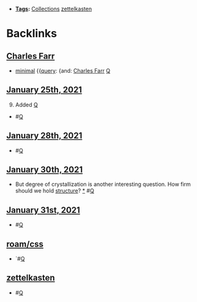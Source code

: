 - **[Tags](<Tags.md>):** [Collections](<Collections.md>) [zettelkasten](<zettelkasten.md>)

# Backlinks
## [Charles Farr](<Charles Farr.md>)
- [minimal](<minimal.md>) {{[query](<query.md>): {and: [Charles Farr](<Charles Farr.md>) [Q](<Q.md>)

## [January 25th, 2021](<January 25th, 2021.md>)
9. Added [Q](<Q.md>)

- #[Q](<Q.md>)

## [January 28th, 2021](<January 28th, 2021.md>)
- #[Q](<Q.md>)

## [January 30th, 2021](<January 30th, 2021.md>)
- But degree of crystallization is another interesting question. How firm should we hold [structure](<structure.md>)? [*](((h4WlwD7N4))) #[Q](<Q.md>)

## [January 31st, 2021](<January 31st, 2021.md>)
- #[Q](<Q.md>)

## [roam/css](<roam/css.md>)
- `#[Q](<Q.md>)

## [zettelkasten](<zettelkasten.md>)
- #[Q](<Q.md>)

